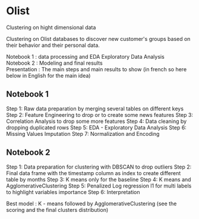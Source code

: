 # Olist
Clustering on hight dimensional data 

Clustering on Olist databases  to discover new customer's groups based on their behavior and their personal data.

Notebook 1 : data processing and EDA Exploratory Data Analysis\
Notebook 2 : Modeling and final results\
Presentation : The main steps and main results to show  (in french so here below in English for the main idea)

Notebook 1
---------------------------------
Step 1: Raw data preparation by merging several tables on different keys
Step 2: Feature Engineering to drop or to create some news features
Step 3: Correlation Analysis to drop some more features
Step 4: Data cleaning by dropping duplicated rows 
Step 5: EDA - Exploratory Data Analysis 
Step 6: Missing Values Imputation
Step 7: Normalization and Encoding


Notebook 2
---------------------------------
Step 1: Data preparation for clustering with DBSCAN to drop outliers
Step 2: Final data frame with the timestamp column as index to create different table by months
Step 3: K means only for the baseline
Step 4: K means and AgglomerativeClustering 
Step 5: Penalized Log regression l1  for multi labels  to highlight variables importance
Step 6: Interpretation

Best model : K - means followed by AgglomerativeClustering (see the scoring and the final clusters distribution)
